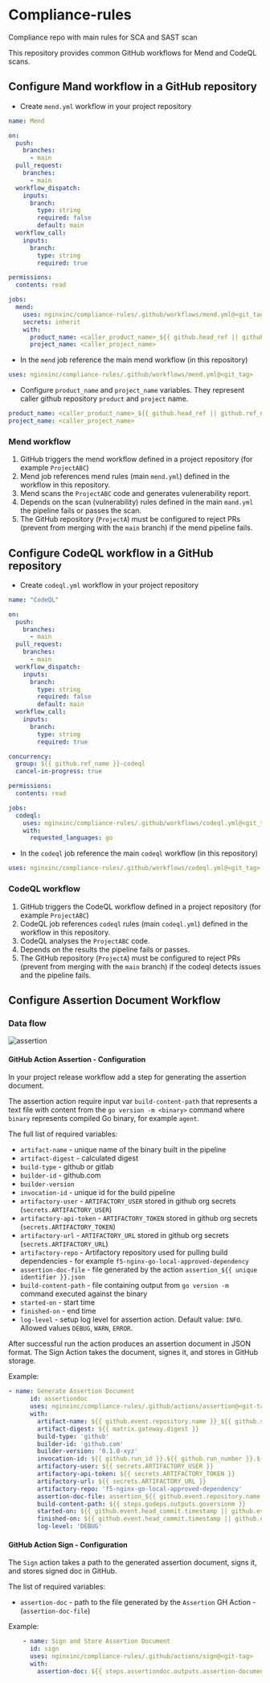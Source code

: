 # Compliance-rules

Compliance repo with main rules for SCA and SAST scan

This repository provides common GitHub workflows for Mend and CodeQL scans.

## Configure Mand workflow in a GitHub repository

- Create `mend.yml` workflow in your project repository

```yaml
name: Mend

on:
  push:
    branches:
      - main
  pull_request:
    branches:
      - main
  workflow_dispatch:
    inputs:
      branch:
        type: string
        required: false
        default: main
  workflow_call:
    inputs:
      branch:
        type: string
        required: true

permissions:
  contents: read

jobs:
  mend:
    uses: nginxinc/compliance-rules/.github/workflows/mend.yml@<git_tag>
    secrets: inherit
    with:
      product_name: <caller_product_name>_${{ github.head_ref || github.ref_name }}
      project_name: <caller_project_name>
```

- In the `mend` job reference the main mend workflow (in this repository)

```yaml
uses: nginxinc/compliance-rules/.github/workflows/mend.yml@<git_tag>
```

- Configure `product_name` and `project_name` variables. They represent caller github repository `product` and `project` name.

```yaml
product_name: <caller_product_name>_${{ github.head_ref || github.ref_name }}
project_name: <caller_project_name>
```

### Mend workflow

1. GitHub triggers the mend workflow defined in a project repository (for example `ProjectABC`)
1. Mend job references mend rules (main `mend.yml`) defined in the workflow in this repository.
1. Mend scans the `ProjectABC` code and generates vulenerability report.
1. Depends on the scan (vulnerability) rules defined in the main `mand.yml` the pipeline fails or passes the scan.
1. The GitHub repository (`ProjectA`) must be configured to reject PRs (prevent from merging with the `main` branch) if the mend pipeline fails.  

## Configure CodeQL workflow in a GitHub repository

- Create `codeql.yml` workflow in your project repository

```yaml
name: "CodeQL"

on:
  push:
    branches:
      - main
  pull_request:
    branches:
      - main
  workflow_dispatch:
    inputs:
      branch:
        type: string
        required: false
        default: main
  workflow_call:
    inputs:
      branch:
        type: string
        required: true

concurrency:
  group: ${{ github.ref_name }}-codeql
  cancel-in-progress: true

permissions:
  contents: read

jobs:
  codeql:
    uses: nginxinc/compliance-rules/.github/workflows/codeql.yml@<git_tag>
    with:
      requested_languages: go
```

- In the `codeql` job reference the main `codeql` workflow (in this repository)

```yaml
uses: nginxinc/compliance-rules/.github/workflows/codeql.yml@<git_tag>
```

### CodeQL workflow

1. GitHub triggers the CodeQL workflow defined in a project repository (for example `ProjectABC`)
1. CodeQL job references `codeql` rules (main `codeql.yml`) defined in the workflow in this repository.
1. CodeQL analyses the `ProjectABC` code.
1. Depends on the results the pipeline fails or passes.
1. The GitHub repository (`ProjectA`) must be configured to reject PRs (prevent from merging with the `main` branch) if the codeql detects issues and the pipeline fails.  

## Configure Assertion Document Workflow

### Data flow

![assertion](img/assertion-action.png)

#### GitHub Action Assertion - Configuration

In your project release workflow add a step for generating the assertion document.

The assertion action require input var `build-content-path` that represents a text file with content from the `go version -m <binary>` command where `binary` represents compiled Go binary, for example `agent`.

The full list of required variables:

- `artifact-name` - unique name of the binary built in the pipeline
- `artifact-digest` - calculated digest
- `build-type` - github or gitlab
- `builder-id` - github.com
- `builder-version`
- `invocation-id` - unique id for the build pipeline
- `artifactory-user` - `ARTIFACTORY_USER` stored in github org secrets (`secrets.ARTIFACTORY_USER`)
- `artifactory-api-token` - `ARTIFACTORY_TOKEN` stored in github org secrets (`secrets.ARTIFACTORY_TOKEN`)
- `artifactory-url` - `ARTIFACTORY_URL` stored in github org secrets (`secrets.ARTIFACTORY_URL`)
- `artifactory-repo` - Artifactory repository used for pulling build dependencies - for example `f5-nginx-go-local-approved-dependency`
- `assertion-doc-file` - file generated by the action `assertion_${{ unique identifier }}.json`
- `build-content-path` - file containing output from `go version -m` command executed against the binary
- `started-on` - start time
- `finished-on` - end time
- `log-level` - setup log level for assertion action. Default value: `INFO`. Allowed values `DEBUG`, `WARN`, `ERROR`.

After successful run the action produces an assertion document in JSON format. The Sign Action takes the document, signes it, and stores in GitHub storage.

Example:

```yaml
- name: Generate Assertion Document
      id: assertiondoc
      uses: nginxinc/compliance-rules/.github/actions/assertion@<git-tag>
      with:
        artifact-name: ${{ github.event.repository.name }}_${{ github.sha }}_${{ github.run_number }}_${{ matrix.gateway.os }}_${{ matrix.gateway.arch }}
        artifact-digest: ${{ matrix.gateway.digest }}
        build-type: 'github'
        builder-id: 'github.com'
        builder-version: '0.1.0-xyz'
        invocation-id: ${{ github.run_id }}.${{ github.run_number }}.${{ github.run_attempt }}
        artifactory-user: ${{ secrets.ARTIFACTORY_USER }}
        artifactory-api-token: ${{ secrets.ARTIFACTORY_TOKEN }}
        artifactory-url: ${{ secrets.ARTIFACTORY_URL }}
        artifactory-repo: 'f5-nginx-go-local-approved-dependency'
        assertion-doc-file: assertion_${{ github.event.repository.name }}_${{ github.sha }}_${{ github.run_id }}_${{ github.run_number }}_${{ matrix.gateway.os }}_${{ matrix.gateway.arch }}.json
        build-content-path: ${{ steps.godeps.outputs.goversionm }}
        started-on: ${{ github.event.head_commit.timestamp || github.event.created_at }}
        finished-on: ${{ github.event.head_commit.timestamp || github.event.created_at }}
        log-level: 'DEBUG'
```

#### GitHub Action Sign - Configuration

The `Sign` action takes a path to the generated assertion document, signs it, and stores signed doc in GitHub.

The list of required variables:

- `assertion-doc` - path to the file generated by the `Assertion` GH Action - (`assertion-doc-file`)

Example:

```yaml
    - name: Sign and Store Assertion Document
      id: sign
      uses: nginxinc/compliance-rules/.github/actions/sign@<git-tag>
      with:
        assertion-doc: ${{ steps.assertiondoc.outputs.assertion-document-path }}
```

